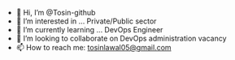- 👋 Hi, I’m @Tosin-github
- 👀 I’m interested in ... Private/Public sector
- 🌱 I’m currently learning ... DevOps Engineer
- 💞️ I’m looking to collaborate on DevOps administration vacancy 
- 📫 How to reach me: tosinlawal05@gmail.com

<!---
Tosin-github/Tosin-github is a ✨ special ✨ repository because its `README.md` (this file) appears on your GitHub profile.
You can click the Preview link to take a look at your changes.
--->
